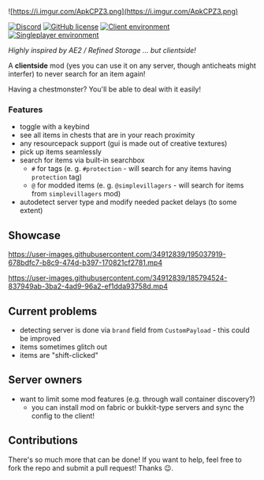 ![https://i.imgur.com/ApkCPZ3.png](https://i.imgur.com/ApkCPZ3.png)

[![Discord](https://img.shields.io/discord/797713290545332235?logo=discord&style=flat-square)](https://discord.gg/9PAesuHFnp)
[![GitHub license](https://img.shields.io/github/license/samolego/ClientStorage?style=flat-square)](https://github.com/samolego/ClientStorage/blob/master/LICENSE)
[![Client environment](https://img.shields.io/badge/Environment-client-green?style=flat-square)](https://github.com/samolego/ClientStorage)
[![Singleplayer environment](https://img.shields.io/badge/Environment-singleplayer-yellow?style=flat-square)](https://github.com/samolego/ClientStorage)

*Highly inspired by AE2 / Refined Storage ... but clientside!*

A **clientside** mod (yes you can use it on any server,
though anticheats might interfer) to never search
for an item again!

Having a chestmonster? You'll be able to deal with it
easily!

### Features
* toggle with a keybind
* see all items in chests that are in your reach proximity
* any resourcepack support (gui is made out of creative textures)
* pick up items seamlessly
* search for items via built-in searchbox
    * `#` for tags (e. g. `#protection` - will search for any items having `protection` tag) 
    * `@` for modded items (e. g. `@simplevillagers` - will search for items from `simplevillagers` mod)
* autodetect server type and modify needed packet delays (to some extent)

## Showcase

https://user-images.githubusercontent.com/34912839/195037919-678bdfc7-b8c9-474d-b397-170821cf2781.mp4


https://user-images.githubusercontent.com/34912839/185794524-837949ab-3ba2-4ad9-96a2-ef1dda93758d.mp4

## Current problems

* detecting server is done via `brand` field from `CustomPayload` - this could be improved
* items sometimes glitch out
* items are "shift-clicked"

## Server owners
* want to limit some mod features (e.g. through wall container discovery?)
    * you can install mod on fabric or bukkit-type servers and sync the config to the client!

## Contributions

There's so much more that can be done! If you want to help,
feel free to fork the repo and submit a pull request! Thanks :wink:.

